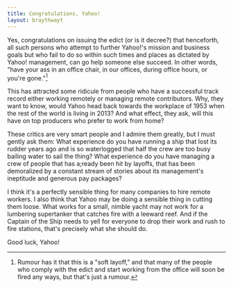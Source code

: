 ```yaml
---
title: Congratulations, Yahoo!
layout: braythwayt
---
```


Yes, congratulations on issuing the edict (or is it decree?) that henceforth, all such persons who attempt to further Yahoo!'s mission and business goals but who fail to do so within such times and places as dictated by Yahoo! management, can go help someone else succeed. In other words, "have your ass in an office chair, in our offices, during office hours, or you're gone."[^rumour]

[^rumour]: Rumour has it that this is a "soft layoff," and that many of the people who comply with the edict and start working from the office will soon be fired any ways, but that's just a rumour.

This has attracted some ridicule from people who have a successful track record either working remotely or managing remote contributors. Why, they want to know, would Yahoo head back towards the workplace of 1953 when the rest of the world is living in 2013? And what effect, they ask, will this have on top producers who prefer to work from home?

These critics are very smart people and I admire them greatly, but I must gently ask them: What experience do you have running a ship that lost its rudder years ago and is so waterlogged that half the crew are too busy bailing water to sail the thing? What experience do you have managing a crew of people that has a;ready been hit by layoffs, that has been demoralized by a constant stream of stories about its management's ineptitude and generous pay packages?

I think it's a perfectly sensible thing for many companies to hire remote workers. I also think that Yahoo may be doing a sensible thing in cutting them loose. What works for a small, nimble yacht may not work for a lumbering supertanker that catches fire with a leeward reef. And if the Captain of the Ship needs to yell for everyone to drop their work and rush to fire stations, that's precisely what she should do.

Good luck, Yahoo!